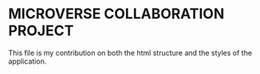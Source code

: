 # MICROVERSE COLLABORATION PROJECT
This file is my contribution on both the html structure and the styles of the application.
